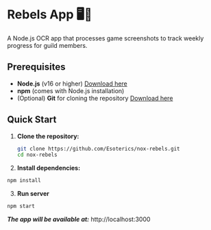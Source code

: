 # Rebels App 🖥️📄

A Node.js OCR app that processes game screenshots to track weekly progress for guild members.
## Prerequisites

- **Node.js** (v16 or higher) [Download here](https://nodejs.org/)
- **npm** (comes with Node.js installation)
- (Optional) **Git** for cloning the repository [Download here](https://git-scm.com/)

## Quick Start

1. **Clone the repository:**
   ```bash
   git clone https://github.com/Esoterics/nox-rebels.git
   cd nox-rebels
   ```
2. **Install dependencies:**
  ```bash
  npm install
  ```
3. **Run server**
  ```bash
  npm start
  ```
***The app will be available at:***
http://localhost:3000

